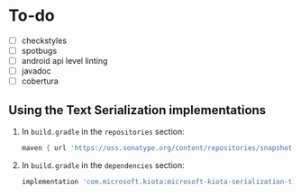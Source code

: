 # To-do

- [ ] checkstyles
- [ ] spotbugs
- [ ] android api level linting
- [ ] javadoc
- [ ] cobertura

## Using the Text Serialization implementations

1. In `build.gradle` in the `repositories` section:

    ```Groovy
    maven { url 'https://oss.sonatype.org/content/repositories/snapshots' }  
    ```

1. In `build.gradle` in the `dependencies` section:

    ```Groovy
    implementation 'com.microsoft.kiota:microsoft-kiota-serialization-text:0.0.1-SNAPSHOT'
    ```


